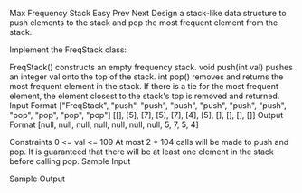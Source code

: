 Max Frequency Stack
Easy  Prev   Next
Design a stack-like data structure to push elements to the stack and pop the most frequent element from the stack.

Implement the FreqStack class:

FreqStack() constructs an empty frequency stack.
void push(int val) pushes an integer val onto the top of the stack.
int pop() removes and returns the most frequent element in the stack.
If there is a tie for the most frequent element, the element closest to the stack's top is removed and returned.
Input Format
["FreqStack", "push", "push", "push", "push", "push", "push", "pop", "pop", "pop", "pop"]
[[], [5], [7], [5], [7], [4], [5], [], [], [], []]
Output Format
[null, null, null, null, null, null, null, 5, 7, 5, 4]

Constraints
0 <= val <= 109
At most 2 * 104 calls will be made to push and pop.
It is guaranteed that there will be at least one element in the stack before calling pop.
Sample Input
 
Sample Output
 